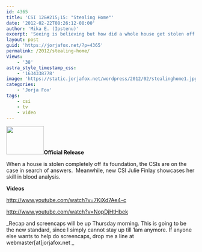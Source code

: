 ```yaml
---
id: 4365
title: 'CSI 12&#215;15: "Stealing Home"'
date: '2012-02-22T08:26:12-08:00'
author: 'Mika E. (Ipstenu)'
excerpt: 'Seeing is believing but how did a whole house get stolen off its foundation?  2/22 10pm ET/PT tonight!'
layout: post
guid: 'https://jorjafox.net/?p=4365'
permalink: /2012/stealing-home/
Views:
    - '38'
astra_style_timestamp_css:
    - '1634338778'
image: 'https://static.jorjafox.net/wordpress/2012/02/stealinghome1.jpg'
categories:
    - 'Jorja Fox'
tags:
    - csi
    - tv
    - video
---
```


**<img class="alignleft size-thumbnail wp-image-4353" title="stealinghome" src="//static.jorjafox.net/wordpress/2012/02/stealinghome1-210x140.jpg" alt="" width="100" height="75" />Official Release**

When a house is stolen completely off its foundation, the CSIs are on the case in search of answers.  Meanwhile, new CSI Julie Finlay showcases her skill in blood analysis.

**Videos**

http://www.youtube.com/watch?v=7KiXd7Ae4-c

http://www.youtube.com/watch?v=NopDjHtHbek

_Recap and screencaps will be up Thursday morning. This is going to be the new standard, since I simply cannot stay up till 1am anymore. If anyone else wants to help do screencaps, drop me a line at webmaster[at]jorjafox.net _
